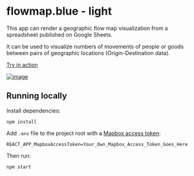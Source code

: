 # flowmap.blue - light

This app can render a geographic flow map visualization from a spreadsheet published on Google Sheets.

It can be used to visualize numbers of movements of people or goods between pairs of geographic locations
(Origin-Destination data).



[Try in action](http://flowmap.blue/)

[![image](https://user-images.githubusercontent.com/351828/50651937-31146d00-0f85-11e9-88b2-b18ec6e4553f.png)](http://flowmap.blue/1zNbTBLInPOBcCwCDdoSdnnUDdOfDyStFdhPC6nJmBl8)


## Running locally

Install dependencies:

    npm install

Add `.env` file to the project root with a [Mapbox access token](https://www.mapbox.com/help/define-access-token/):

    REACT_APP_MapboxAccessToken=Your_Own_Mapbox_Access_Token_Goes_Here

Then run:

    npm start

